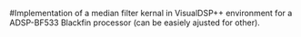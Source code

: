 

#Implementation of a median filter kernal in VisualDSP++ environment for a ADSP-BF533 Blackfin processor (can be easiely ajusted for other).
